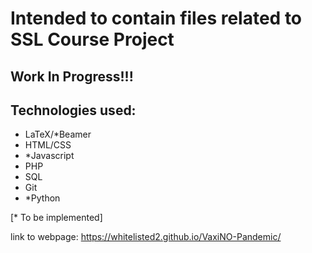 # Intended to contain files related to SSL Course Project

## Work In Progress!!!

## Technologies used:
- LaTeX/\*Beamer
- HTML/CSS
- \*Javascript
- PHP
- SQL
- Git
- \*Python

[\* To be implemented]

link to webpage: https://whitelisted2.github.io/VaxiNO-Pandemic/ 